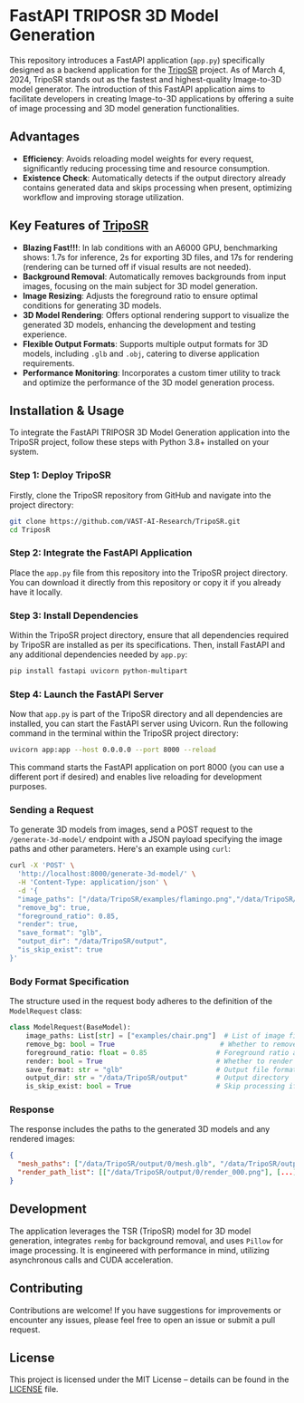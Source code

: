 # FastAPI TRIPOSR 3D Model Generation

This repository introduces a FastAPI application (`app.py`) specifically designed as a backend application for the [TripoSR](https://github.com/VAST-AI-Research/TripoSR.git) project. As of March 4, 2024, TripoSR stands out as the fastest and highest-quality Image-to-3D model generator. The introduction of this FastAPI application aims to facilitate developers in creating Image-to-3D applications by offering a suite of image processing and 3D model generation functionalities.

## Advantages

- **Efficiency**: Avoids reloading model weights for every request, significantly reducing processing time and resource consumption.
- **Existence Check**: Automatically detects if the output directory already contains generated data and skips processing when present, optimizing workflow and improving storage utilization.

## Key Features of [TripoSR](https://github.com/VAST-AI-Research/TripoSR.git)

- **Blazing Fast!!!**: In lab conditions with an A6000 GPU, benchmarking shows: 1.7s for inference, 2s for exporting 3D files, and 17s for rendering (rendering can be turned off if visual results are not needed).
- **Background Removal**: Automatically removes backgrounds from input images, focusing on the main subject for 3D model generation.
- **Image Resizing**: Adjusts the foreground ratio to ensure optimal conditions for generating 3D models.
- **3D Model Rendering**: Offers optional rendering support to visualize the generated 3D models, enhancing the development and testing experience.
- **Flexible Output Formats**: Supports multiple output formats for 3D models, including `.glb` and `.obj`, catering to diverse application requirements.
- **Performance Monitoring**: Incorporates a custom timer utility to track and optimize the performance of the 3D model generation process.

## Installation & Usage

To integrate the FastAPI TRIPOSR 3D Model Generation application into the TripoSR project, follow these steps with Python 3.8+ installed on your system.

### Step 1: Deploy TripoSR

Firstly, clone the TripoSR repository from GitHub and navigate into the project directory:

```bash
git clone https://github.com/VAST-AI-Research/TripoSR.git
cd TriposR
```

### Step 2: Integrate the FastAPI Application

Place the `app.py` file from this repository into the TripoSR project directory. You can download it directly from this repository or copy it if you already have it locally.

### Step 3: Install Dependencies

Within the TripoSR project directory, ensure that all dependencies required by TripoSR are installed as per its specifications. Then, install FastAPI and any additional dependencies needed by `app.py`:

```bash
pip install fastapi uvicorn python-multipart
```

### Step 4: Launch the FastAPI Server

Now that `app.py` is part of the TripoSR directory and all dependencies are installed, you can start the FastAPI server using Uvicorn. Run the following command in the terminal within the TripoSR project directory:

```bash
uvicorn app:app --host 0.0.0.0 --port 8000 --reload
```

This command starts the FastAPI application on port 8000 (you can use a different port if desired) and enables live reloading for development purposes.

### Sending a Request

To generate 3D models from images, send a POST request to the `/generate-3d-model/` endpoint with a JSON payload specifying the image paths and other parameters. Here's an example using `curl`:

```bash
curl -X 'POST' \
  'http://localhost:8000/generate-3d-model/' \
  -H 'Content-Type: application/json' \
  -d '{
  "image_paths": ["/data/TripoSR/examples/flamingo.png","/data/TripoSR/examples/hamburger.png","/data/TripoSR/examples/teapot.png"],
  "remove_bg": true,
  "foreground_ratio": 0.85,
  "render": true,
  "save_format": "glb",
  "output_dir": "/data/TripoSR/output",
  "is_skip_exist": true
}'
```

### Body Format Specification

The structure used in the request body adheres to the definition of the `ModelRequest` class:

```python
class ModelRequest(BaseModel):
    image_paths: List[str] = ["examples/chair.png"]  # List of image file paths
    remove_bg: bool = True                          # Whether to remove the background
    foreground_ratio: float = 0.85                 # Foreground ratio adjustment
    render: bool = True                            # Whether to render the 3D model
    save_format: str = "glb"                       # Output file format for the model
    output_dir: str = "/data/TripoSR/output"       # Output directory
    is_skip_exist: bool = True                     # Skip processing if target file exists
```

### Response

The response includes the paths to the generated 3D models and any rendered images:

```json
{
  "mesh_paths": ["/data/TripoSR/output/0/mesh.glb", "/data/TripoSR/output/1/mesh.glb", "/data/TripoSR/output/2/mesh.glb"],
  "render_path_list": [["/data/TripoSR/output/0/render_000.png"], [...], [...]]
}
```

## Development

The application leverages the TSR (TripoSR) model for 3D model generation, integrates `rembg` for background removal, and uses `Pillow` for image processing. It is engineered with performance in mind, utilizing asynchronous calls and CUDA acceleration.

## Contributing

Contributions are welcome! If you have suggestions for improvements or encounter any issues, please feel free to open an issue or submit a pull request.

## License

This project is licensed under the MIT License – details can be found in the [LICENSE](LICENSE) file.
